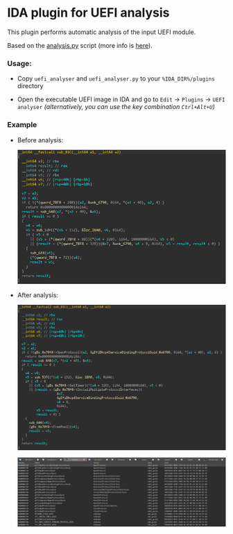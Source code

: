 # IDA plugin for UEFI analysis

This plugin performs automatic analysis of the input UEFI module.

Based on the [analysis.py](https://github.com/yeggor/UEFI_RETool/blob/master/ida_uefi_re/analyser.py) script (more info is [here](https://yeggor.github.io/UEFI_RETool/)).

### Usage:
  
 * Copy `uefi_analyser` and `uefi_analyser.py` to your `%IDA_DIR%/plugins` directory
 
 * Open the executable UEFI image in IDA and go to `Edit` -> `Plugins` -> `UEFI analyser`
 *(alternatively, you can use the key combination `Ctrl+Alt+U`)*

### Example

 * Before analysis:

    ![before_analysis](https://github.com/yeggor/UEFI_RETool/blob/master/img/before_analysis.png)

 * After analysis:

    ![after_analysis](https://github.com/yeggor/UEFI_RETool/blob/master/img/after_analysis.png)

    ![protocols](https://github.com/yeggor/UEFI_RETool/blob/master/img/protocols.png)

